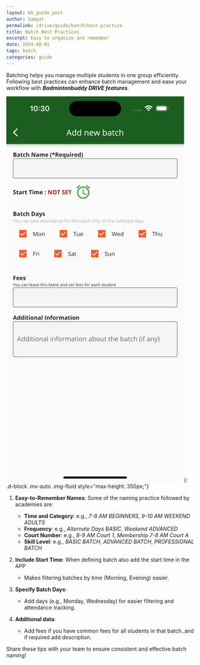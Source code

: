 ```yaml
---
layout: bb_guide_post
author: Sampat
permalink: /drive/guide/batch/best-practice
title: Batch Best Practices
excerpt: Easy to organize and remember
date: 2024-08-01
tags: batch
categories: guide
---
```


Batching helps you manage multiple students in one group efficiently. Following best practices can enhance batch management and ease your workflow with ***Badmintonbuddy DRIVE features***.

![Screenshot from Badmintonbuddy DRIVE](/assets/img/drive/guide/batch-screen.png){: .d-block .mx-auto .img-fluid style="max-height: 350px;"}

1. **Easy-to-Remember Names**: Some of the naming practice followed by academies are:
   - **Time and Category**: e.g., *7-8 AM BEGINNERS*, *9-10 AM WEEKEND ADULTS*
   - **Frequency**: e.g., *Alternate Days BASIC*, *Weekend ADVANCED*
   - **Court Number**: e.g., *8-9 AM Court 1*, *Membership 7-8 AM Court A*
   - **Skill Level**: e.g., *BASIC BATCH*, *ADVANCED BATCH*, *PROFESSIONAL BATCH*

2. **Include Start Time**: When defining batch also add the start time in the APP
   - Makes filtering batches by time (Morning, Evening) easier.

3. **Specify Batch Days**:
   - Add days (e.g., Monday, Wednesday) for easier filtering and attendance tracking.
   
3. **Additional data**:
   - Add fees if you have common fees for all students in that batch..and if required add description.

Share these tips with your team to ensure consistent and effective batch naming!